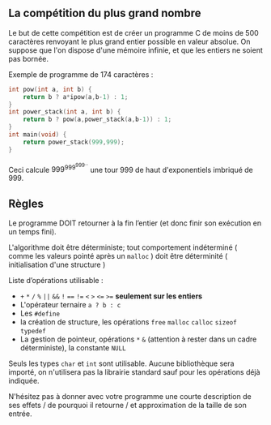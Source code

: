 ## La compétition du plus grand nombre

Le but de cette compétition est de créer un programme C de moins de 500 caractères renvoyant le plus grand entier possible en valeur absolue. On suppose que l'on dispose d'une mémoire infinie, et que les entiers ne soient pas bornée.

Exemple de programme de 174 caractères :
```c
int pow(int a, int b) {
	return b ? a*ipow(a,b-1) : 1;
}
int power_stack(int a, int b) {
	return b ? pow(a,power_stack(a,b-1)) : 1;
}
int main(void) {
	return power_stack(999,999);
}
```
Ceci calcule $999^{999^{999^{...}}}$ une tour 999 de haut d'exponentiels imbriqué de $999$.

## Règles 
Le programme DOIT retourner à la fin l’entier (et donc finir son exécution en un temps fini).

L'algorithme doit être déterministe; tout comportement indéterminé ( comme les valeurs pointé après un `malloc` ) doit être déterminité ( initialisation d'une structure )

Liste d’opérations utilisable : 
 - `+` `*` `/` `%` `||` `&&` `!` `==` `!=` `<` `>` `<=` `>=` **seulement sur les entiers**
 - L'opérateur ternaire `a ? b : c`
 - Les `#define`
 - la création de structure, les opérations `free` `malloc` `calloc` `sizeof` `typedef`
 - La gestion de pointeur, opérations `*` `&` (attention à rester dans un cadre déterministe), la constante `NULL`
 
Seuls les types `char` et `int` sont utilisable.
Aucune bibliothèque sera importé, on n'utilisera pas la librairie standard sauf pour les opérations déjà indiquée.

N'hésitez pas à donner avec votre programme une courte description de ses effets / de pourquoi il retourne / et approximation de la taille de son entrée.
<!--stackedit_data:
eyJoaXN0b3J5IjpbNTk2MjgxNTQxLC01OTA3MzU3NDMsMTU4MT
EwNzIyN119
-->